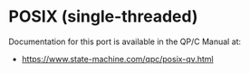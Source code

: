# POSIX (single-threaded)

Documentation for this port is available in the QP/C Manual at:

- https://www.state-machine.com/qpc/posix-qv.html
